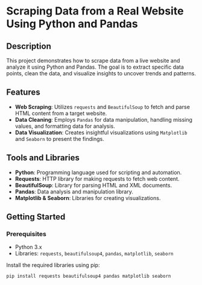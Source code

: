 # Scraping Data from a Real Website Using Python and Pandas

## Description

This project demonstrates how to scrape data from a live website and analyze it using Python and Pandas. The goal is to extract specific data points, clean the data, and visualize insights to uncover trends and patterns.

## Features

- **Web Scraping**: Utilizes `requests` and `BeautifulSoup` to fetch and parse HTML content from a target website.
- **Data Cleaning**: Employs `Pandas` for data manipulation, handling missing values, and formatting data for analysis.
- **Data Visualization**: Creates insightful visualizations using `Matplotlib` and `Seaborn` to present the findings.

## Tools and Libraries

- **Python**: Programming language used for scripting and automation.
- **Requests**: HTTP library for making requests to fetch web content.
- **BeautifulSoup**: Library for parsing HTML and XML documents.
- **Pandas**: Data analysis and manipulation library.
- **Matplotlib & Seaborn**: Libraries for creating visualizations.

## Getting Started

### Prerequisites

- Python 3.x
- Libraries: `requests`, `beautifulsoup4`, `pandas`, `matplotlib`, `seaborn`

Install the required libraries using pip:

```bash
pip install requests beautifulsoup4 pandas matplotlib seaborn
